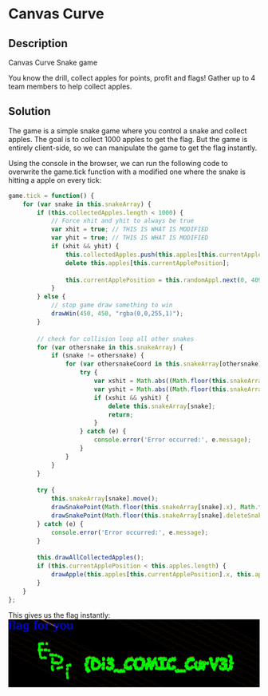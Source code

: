 # Canvas Curve


## Description
Canvas Curve Snake game

You know the drill, collect apples for points, profit and flags! Gather up to 4 team members to help collect apples.

## Solution
The game is a simple snake game where you control a snake and collect apples. The goal is to collect 1000 apples to get the flag. But the game is entirely client-side, so we can manipulate the game to get the flag instantly.


Using the console in the browser, we can run the following code to overwrite the game.tick function with a modified one where the snake is hitting a apple on every tick:  
```javascript
game.tick = function() {
    for (var snake in this.snakeArray) {
        if (this.collectedApples.length < 1000) {
            // Force xhit and yhit to always be true
            var xhit = true; // THIS IS WHAT IS MODIFIED
            var yhit = true; // THIS IS WHAT IS MODIFIED
            if (xhit && yhit) {    
                this.collectedApples.push(this.apples[this.currentApplePosition]);
                delete this.apples[this.currentApplePosition];
                
                this.currentApplePosition = this.randomAppl.next(0, 409000);
            }
        } else {
            // stop game draw something to win
            drawWin(450, 450, "rgba(0,0,255,1)");
        }

        // check for collision loop all other snakes
        for (var othersnake in this.snakeArray) {
            if (snake != othersnake) {
                for (var othersnakeCoord in this.snakeArray[othersnake].snakeCoords) {
                    try {
                        var xshit = Math.abs((Math.floor(this.snakeArray[snake].x)) - (this.snakeArray[othersnake].snakeCoords[othersnakeCoord][0])) <= 2;
                        var yshit = Math.abs((Math.floor(this.snakeArray[snake].y)) - (this.snakeArray[othersnake].snakeCoords[othersnakeCoord][1])) <= 2;
                        if (xshit && yshit) {
                            delete this.snakeArray[snake];
                            return;
                        }
                    } catch (e) {
                        console.error('Error occurred:', e.message);
                    }
                }
            }
        }

        try {
            this.snakeArray[snake].move();
            drawSnakePoint(Math.floor(this.snakeArray[snake].x), Math.floor(this.snakeArray[snake].y), this.snakeArray[snake].color);
            drawSnakePoint(Math.floor(this.snakeArray[snake].deleteSnakePoint[0]), Math.floor(this.snakeArray[snake].deleteSnakePoint[1]), "rgb(0,0,0)");
        } catch (e) {
            console.error('Error occurred:', e.message);
        }

        this.drawAllCollectedApples();
        if (this.currentApplePosition < this.apples.length) {
            drawApple(this.apples[this.currentApplePosition].x, this.apples[this.currentApplePosition].y, this.apples[this.currentApplePosition].color);
        }
    }
};
```

This gives us the flag instantly:  
![](images/2024-11-10-21-15-11.png)